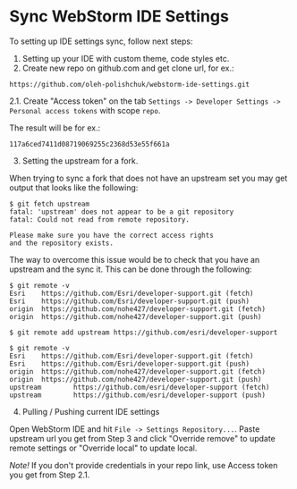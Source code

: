 # Sync WebStorm IDE Settings

To setting up IDE settings sync, follow next steps:

1. Setting up your IDE with custom theme, code styles etc.
2. Create new repo on github.com and get clone url, for ex.:
```
https://github.com/oleh-polishchuk/webstorm-ide-settings.git
```
2.1. Create "Access token" on the tab `Settings -> Developer Settings -> Personal access tokens`
with scope `repo`.

The result will be for ex.:  

```
117a6ced7411d08719069255c2368d53e55f661a
```

3. Setting the upstream for a fork.

When trying to sync a fork that does not have an upstream set you may get output that looks like the following:

```
$ git fetch upstream
fatal: 'upstream' does not appear to be a git repository
fatal: Could not read from remote repository.

Please make sure you have the correct access rights
and the repository exists.
```

The way to overcome this issue would be to check that you have an upstream and the sync it. This can be done through the following:

```
$ git remote -v
Esri    https://github.com/Esri/developer-support.git (fetch)
Esri    https://github.com/Esri/developer-support.git (push)
origin  https://github.com/nohe427/developer-support.git (fetch)
origin  https://github.com/nohe427/developer-support.git (push)
```

```
$ git remote add upstream https://github.com/esri/developer-support
```

```
$ git remote -v
Esri    https://github.com/Esri/developer-support.git (fetch)
Esri    https://github.com/Esri/developer-support.git (push)
origin  https://github.com/nohe427/developer-support.git (fetch)
origin  https://github.com/nohe427/developer-support.git (push)
upstream        https://github.com/esri/developer-support (fetch)
upstream        https://github.com/esri/developer-support (push)
```

4. Pulling / Pushing current IDE settings

Open WebStorm IDE and hit `File -> Settings Repository...`. Paste upstream url you get from Step 3 and click 
"Override remove" to update remote settings or "Override local" to update local.

_Note!_ If you don't provide credentials in your repo link, use Access token you get from Step 2.1.

